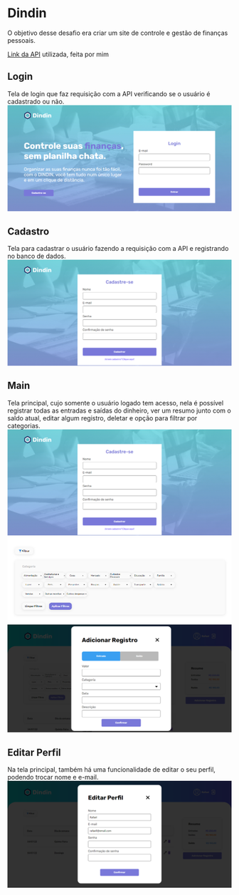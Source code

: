 <h1>Dindin</h1>

<p>O objetivo desse desafio era criar um site de controle e gestão de finanças pessoais.</p>
<a href="https://github.com/diasrafael1/desafio03-apiDindin-CubosAcademy">Link da API</a> utilizada, feita por mim

<h2>Login</h2>
Tela de login que faz requisição com a API verificando se o usuário é cadastrado ou não.
<img src="./src/assets/readme/LoginReadme.png" />

<h2>Cadastro</h2>
Tela para cadastrar o usuário fazendo a requisição com a API e registrando no banco de dados.
<img src="./src/assets/readme/RegisterReadme.png" />

<h2>Main</h2>
Tela principal, cujo somente o usuário logado tem acesso, nela é possível registrar todas as entradas e saídas do dinheiro, ver um resumo junto com o saldo atual, editar algum registro, deletar e opção para filtrar por categorias.
<img src="./src/assets/readme/RegisterReadme.png" />
<img src="./src/assets/readme/FiltroReadme.png" />
<img src="./src/assets/readme/AddRegisterReadme.png" />

<h2>Editar Perfil</h2>
Na tela principal, também há uma funcionalidade de editar o seu perfil, podendo trocar nome e e-mail.
<img src="./src/assets/readme/EditProfileReadme.png" />
